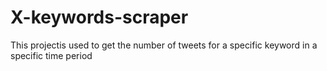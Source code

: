 # X-keywords-scraper
This projectis used to get the number of tweets for a specific keyword in a specific time period
